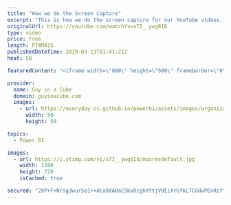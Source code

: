 ```yaml
---
title: "How we do the Screen Capture"
excerpt: "This is how we do the screen capture for our YouTube videos. For Guy in a Cube, we use Camtasia made by TechSmith, but there are other options.  Camtasia - https://www.techsmith.com/video-editor.html Free option with OBS Studio - https://obsproject.com/  ******** LET'S CONNECT! ********  -- http://twitter.com/guyinacube"
originalUrl: https://youtube.com/watch?v=sTI__ywg8I8
type: video
price: Free
length: PT4M41S
publishedDateTime: 2019-03-13T01:41:21Z
heat: 50

featuredContent: "<iframe width=\"800\" height=\"500\" frameborder=\"0\" src=\"https://www.youtube.com/embed/sTI__ywg8I8\" allow=\"accelerometer; autoplay; encrypted-media; gyroscope; picture-in-picture\" allowfullscreen></iframe>"

provider:
  name: Guy in a Cube
  domain: guyinacube.com
  images:
    - url: https://everyday-cc.github.io/powerbi/assets/images/organizations/guyinacube.com-50x50.jpg
      width: 50
      height: 50

topics:
  - Power BI

images:
  - url: https://i.ytimg.com/vi/sTI__ywg8I8/maxresdefault.jpg
    width: 1280
    height: 720
    isCached: true

secured: "2XP+F+Nrsg3wur5o1++dca8XA0aC5KvRcghXYtjVUEiXrGfkL7CGHvPEnRifY4fx+4osTYlL4oQTjW9S8CQMjL/aeH7/4fgKxGbVUk4S0kSaqziUaFFWUW1UTEB1mfNaWLCAkHyt/RCJiPqNAoPuML3mGICfve4U58Rm027Mu9x5OIxfwuXR1oKjivOLY6tPtFHKNzwMZLc0TZSDDZR2IoaQBnNOfdCWxr5hnM/zTsgkGx9Cqs88gyIaRPyqlQyWGeGtIrtmvKKhT0u2CBV0aaSJwZaQs9Zh0hf2xLSdMwu3crqg+TMKsfMV/uICZD9NSkMU0m+ISk4SG9KcFH4sM6ayreFxJobqUDKCUZlCbVFa5gva6FlU/FITHofkH94+y/3cYhMYElY6K9hnadR1nHHU1RJBVYeZ3HktKsUeh+8=;rdkRh+eaF+XOGKj3rkXhBg=="
---
```


